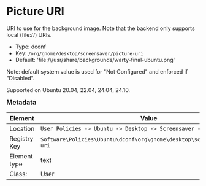 # Picture URI

URI to use for the background image. Note that the backend only supports local (file://) URIs.

- Type: dconf
- Key: `/org/gnome/desktop/screensaver/picture-uri`
- Default: 'file:///usr/share/backgrounds/warty-final-ubuntu.png'

Note: default system value is used for "Not Configured" and enforced if "Disabled".

Supported on Ubuntu 20.04, 22.04, 24.04, 24.10.



<span style="font-size: larger;">**Metadata**</span>

| Element      | Value            |
| ---          | ---              |
| Location     | `User Policies -> Ubuntu -> Desktop -> Screensaver -> Picture URI`    |
| Registry Key | `Software\Policies\Ubuntu\dconf\org\gnome\desktop\screensaver\picture-uri`         |
| Element type | text |
| Class:       | User       |
